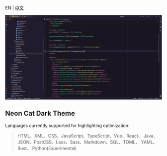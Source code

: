 EN | [中文](./README_CN.md)

![](./screenshot/demo.png)

## Neon Cat Dark Theme

Languages currently supported for highlighting optimization:

> HTML、XML、CSS、JavaScript、TypeScript、Vue、React、
> Java、JSON、PostCSS、Less、Sass、Markdown、SQL、TOML、
> YAML、Rust、
> Python(Experimental)
